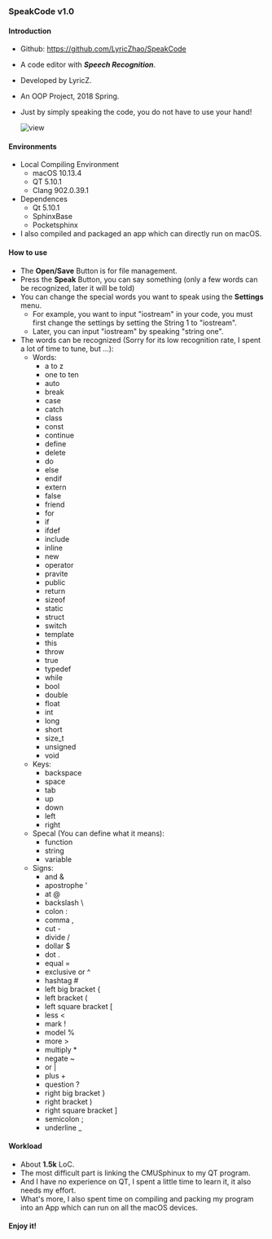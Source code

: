 ### SpeakCode v1.0

#### Introduction

- Github: https://github.com/LyricZhao/SpeakCode

- A code editor with ***Speech Recognition***.

- Developed by LyricZ.

- An OOP Project, 2018 Spring.

- Just by simply speaking the code, you do not have to use your hand!

  ![view](http://otxp6khet.bkt.clouddn.com/view.png)

#### Environments

- Local Compiling Environment
  - macOS 10.13.4
  - QT 5.10.1
  - Clang 902.0.39.1
- Dependences
  - Qt 5.10.1
  - SphinxBase
  - Pocketsphinx
- I also compiled and packaged an app which can directly run on macOS.

#### How to use

- The **Open/Save** Button is for file management.
- Press the **Speak** Button, you can say something (only a few words can be recognized, later it will be told)
- You can change the special words you want to speak using the **Settings** menu.
  - For example, you want to input "iostream" in your code, you must first change the settings by setting the String 1 to "iostream".
  - Later, you can input "iostream" by speaking "string one".
- The words can be recognized (Sorry for its low recognition rate, I spent a lot of time to tune, but ...):
  - Words:
    - a to z
    - one to ten
    - auto
    - break
    - case
    - catch
    - class
    - const
    - continue
    - define
    - delete
    - do
    - else
    - endif
    - extern
    - false
    - friend
    - for
    - if
    - ifdef
    - include
    - inline
    - new
    - operator
    - pravite
    - public
    - return
    - sizeof
    - static
    - struct
    - switch
    - template
    - this
    - throw
    - true
    - typedef
    - while
    - bool
    - double
    - float
    - int
    - long
    - short
    - size_t
    - unsigned
    - void
  - Keys:
    - backspace
    - space
    - tab
    - up
    - down
    - left
    - right
  - Specal (You can define what it means):
    - function
    - string
    - variable
  - Signs:
    - and &
    - apostrophe '
    - at @
    - backslash \
    - colon :
    - comma ,
    - cut -
    - divide /
    - dollar $
    - dot .
    - equal =
    - exclusive or ^
    - hashtag #
    - left big bracket {
    - left bracket (
    - left square bracket [
    - less <
    - mark !
    - model %
    - more >
    - multiply *
    - negate ~
    - or |
    - plus +
    - question ?
    - right big bracket }
    - right bracket )
    - right square bracket ]
    - semicolon ;
    - underline _

#### Workload

- About **1.5k** LoC.
- The most difficult part is linking the CMUSphinux to my QT program.
- And I have no experience on QT, I spent a little time to learn it, it also needs my effort.
- What's more, I also spent time on compiling and packing my program into an App which can run on all the macOS devices.

#### Enjoy it!